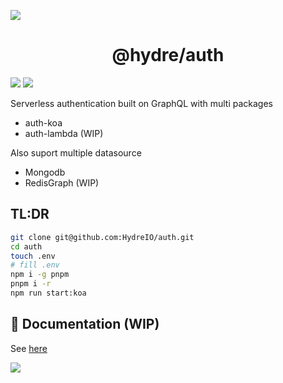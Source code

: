![][licence]

<h1 align=center>@hydre/auth</h1>

[![][discord]][discordlink] [![][twitter]][twitterlink]

[licence]: https://img.shields.io/github/license/HydreIO/doubt.svg?style=for-the-badge
[twitter]: https://img.shields.io/badge/follow-us-blue.svg?logo=twitter&style=for-the-badge
[twitterlink]: https://twitter.com/hydreio
[discord]: https://img.shields.io/discord/398114799776694272.svg?logo=discord&style=for-the-badge
[discordlink]: https://discord.gg/bRSpRpD

Serverless authentication built on GraphQL with multi packages

- auth-koa
- auth-lambda (WIP)

Also suport multiple datasource

- Mongodb
- RedisGraph (WIP)

## TL:DR

```sh
git clone git@github.com:HydreIO/auth.git
cd auth
touch .env
# fill .env
npm i -g pnpm
pnpm i -r
npm run start:koa
```

## :book: Documentation (WIP)

See [here](https://docs.auth.hydre.io/)

[![](https://img.shields.io/badge/READ-THE%20DOCS-green?style=for-the-badge)](https://docs.auth.hydre.io/)

